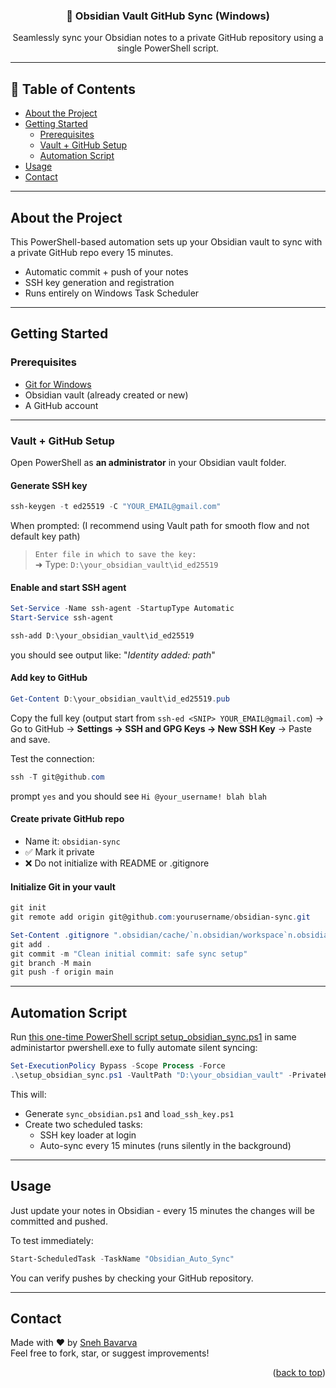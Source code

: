 <a id="readme-top"></a>

<h3 align="center">💾 Obsidian Vault GitHub Sync (Windows)</h3>

<p align="center">
  Seamlessly sync your Obsidian notes to a private GitHub repository using a single PowerShell script.
  <br />
</p>

---

## 📑 Table of Contents

- [About the Project](#about-the-project)
- [Getting Started](#getting-started)
  - [Prerequisites](#prerequisites)
  - [Vault + GitHub Setup](#vault--github-setup)
  - [Automation Script](#automation-script)
- [Usage](#usage)
- [Contact](#contact)

---

## About the Project

This PowerShell-based automation sets up your Obsidian vault to sync with a private GitHub repo every 15 minutes. 

- Automatic commit + push of your notes
- SSH key generation and registration
- Runs entirely on Windows Task Scheduler

---

## Getting Started

### Prerequisites

- [Git for Windows](https://git-scm.com/download/win)
- Obsidian vault (already created or new)
- A GitHub account

---

### Vault + GitHub Setup

Open PowerShell as **an administrator** in your Obsidian vault folder.

#### Generate SSH key

```powershell
ssh-keygen -t ed25519 -C "YOUR_EMAIL@gmail.com"
```

When prompted:  (I recommend using Vault path for smooth flow and not default key path)
> `Enter file in which to save the key:`  
> ➜ Type: `D:\your_obsidian_vault\id_ed25519`

#### Enable and start SSH agent

```powershell
Set-Service -Name ssh-agent -StartupType Automatic
Start-Service ssh-agent
```

```powershell
ssh-add D:\your_obsidian_vault\id_ed25519
```
you should see output like: "_Identity added: path_"

#### Add key to GitHub

```powershell
Get-Content D:\your_obsidian_vault\id_ed25519.pub
```

Copy the full key (output start from `ssh-ed <SNIP> YOUR_EMAIL@gmail.com`) → Go to GitHub → **Settings → SSH and GPG Keys → New SSH Key** → Paste and save.

Test the connection:

```powershell
ssh -T git@github.com
```
prompt `yes` and you should see `Hi @your_username! blah blah`


#### Create private GitHub repo

- Name it: `obsidian-sync`
- ✅ Mark it private
- ❌ Do not initialize with README or .gitignore

#### Initialize Git in your vault

```powershell
git init
git remote add origin git@github.com:yourusername/obsidian-sync.git
```

```powershell
Set-Content .gitignore ".obsidian/cache/`n.obsidian/workspace`n.obsidian/plugins`nid_ed25519`nid_ed25519.pub`nscripts/"
git add .
git commit -m "Clean initial commit: safe sync setup"
git branch -M main
git push -f origin main
```

---

## Automation Script

Run [this one-time PowerShell script setup_obsidian_sync.ps1](https://github.com/spbavarva/obsidian-sync-windows/blob/main/setup_obsidian_sync.ps1) in same administartor pwershell.exe to fully automate silent syncing:

```powershell
Set-ExecutionPolicy Bypass -Scope Process -Force
.\setup_obsidian_sync.ps1 -VaultPath "D:\your_obsidian_vault" -PrivateKeyPath "D:\your_obsidian_vault\id_ed25519"
```

This will:
- Generate `sync_obsidian.ps1` and `load_ssh_key.ps1`
- Create two scheduled tasks:
  - SSH key loader at login
  - Auto-sync every 15 minutes (runs silently in the background)

---

## Usage

Just update your notes in Obsidian - every 15 minutes the changes will be committed and pushed.

To test immediately:

```powershell
Start-ScheduledTask -TaskName "Obsidian_Auto_Sync"
```

You can verify pushes by checking your GitHub repository.

---

## Contact

Made with ❤️ by [Sneh Bavarva](https://snehbavarva.com)  
Feel free to fork, star, or suggest improvements!

<p align="right">(<a href="#readme-top">back to top</a>)</p>
